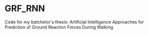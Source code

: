 # GRF_RNN
Code for my batchelor's thesis: Artificial Intelligence Approaches for Prediction of Ground Reaction Forces During Walking

